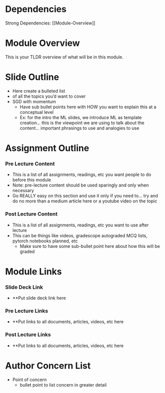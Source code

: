 # Dependencies
Strong Dependencies:
[[Module-Overview]]



# Module Overview

This is your TLDR overview of what will be in this module.

# Slide Outline

- Here create a bulleted list
- of all the topics you’d want to cover
- SGD with momentum
    - Have sub bullet points here with HOW you want to explain this at a conceptual level
    - Ex: for the intro the ML slides, we introduce ML as template creation... this is the viewpoint we are using to talk about the content... important phrasings to use and analogies to use

# Assignment Outline

### Pre Lecture Content

- This is a list of all assignments, readings, etc you want people to do before this module
- Note: pre-lecture content should be used sparingly and only when necessary
- Go REALLY easy on this section and use it only if you need to... try and do no more than a medium article here or a youtube video on the topic

### Post Lecture Content

- This is a list of all assignments, readings, etc you want to use after lecture
- This can be things like videos, gradescope autograded MCQ lists, pytorch notebooks planned, etc
    - Make sure to have some sub-bullet point here about how this will be graded

# Module Links

### Slide Deck Link

- **Put slide deck link here

### Pre Lecture Links

- **Put links to all documents, articles, videos, etc here

### Post Lecture Links

- **Put links to all documents, articles, videos, etc here

# Author Concern List

- Point of concern
    - bullet point to list concern in greater detail